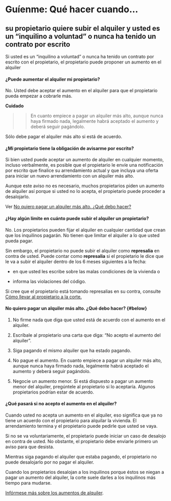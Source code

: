 # Guíenme: Qué hacer cuando...

## su propietario quiere subir el alquiler y usted es un “inquilino a voluntad” o nunca ha tenido un contrato por escrito

Si usted es un “inquilino a voluntad” o nunca ha tenido un contrato por escrito con el propietario, el propietario puede proponer un aumento en el alquiler

#### ¿Puede aumentar el alquiler mi propietario?

No. Usted debe aceptar el aumento en el alquiler para que el propietario pueda empezar a cobrarle más.

**Cuidado**

> > En cuanto empiece a pagar un alquiler más alto, aunque nunca haya firmado nada, legalmente habrá aceptado el aumento y deberá seguir pagándolo.

Sólo debe pagar el alquiler más alto si está de acuerdo.

#### ¿Mi propietario tiene la obligación de avisarme por escrito?

Si bien usted puede aceptar un aumento de alquiler en cualquier momento, incluso verbalmente, es posible que el propietario le envíe una notificación por escrito que finalice su arrendamiento actual y que incluya una oferta para iniciar un nuevo arrendamiento con un alquiler más alto.

Aunque este aviso no es necesario, muchos propietarios piden un aumento de alquiler así porque si usted no lo acepta, el propietario puede proceder a desalojarlo.

Ver [No quiero pagar un alquiler más alto.](#below)[ ](#below)[¿Qué debo hacer?](#below)

#### ¿Hay algún límite en cuánto puede subir el alquiler un propietario?

No. Los propietarios pueden fijar el alquiler en cualquier cantidad que crean que los inquilinos pagarán. No tienen que limitar el alquiler a lo que usted pueda pagar.

Sin embargo, el propietario no puede subir el alquiler como **represalia** en contra de usted. Puede contar como **represalia** si el propietario le dice que le va a subir el alquiler dentro de los 6 meses siguientes a la fecha:

- en que usted les escribe sobre las malas condiciones de la vivienda o

- informa las violaciones del código.

Si cree que el propietario está tomando represalias en su contra, consulte [Cómo llevar al propietario a la corte.](https://www.MassLegalHelp.org/taking-landlord-to-court)

#### No quiero pagar un alquiler más alto. ¿Qué debo hacer? {#below}

1. No firme nada que diga que usted está de acuerdo con el aumento en el alquiler.

2. Escríbale al propietario una carta que diga: “No acepto el aumento del alquiler”.

3. Siga pagando el mismo alquiler que ha estado pagando.

4. No pague el aumento. En cuanto empiece a pagar un alquiler más alto, aunque nunca haya firmado nada, legalmente habrá aceptado el aumento y deberá seguir pagándolo.

5. Negocie un aumento menor. Si está dispuesto a pagar un aumento menor del alquiler, pregúntele al propietario si lo aceptaría. Algunos propietarios podrían estar de acuerdo. <a name="not accept"></a>

#### ¿Qué pasará si no acepto el aumento en el alquiler?

Cuando usted no acepta un aumento en el alquiler, eso significa que ya no tiene un acuerdo con el propietario para alquilar la vivienda. El arrendamiento termina y el propietario puede pedirle que usted se vaya.

Si no se va voluntariamente, el propietario puede iniciar un caso de desalojo en contra de usted. No obstante, el propietario debe enviarle primero un aviso para que desista.

Mientras siga pagando el alquiler que estaba pagando, el propietario no puede desalojarlo por no pagar el alquiler.

Cuando los propietarios desalojan a los inquilinos porque éstos se niegan a pagar un aumento del alquiler, la corte suele darles a los inquilinos más tiempo para mudarse.

[Infórmese más sobre los aumentos de alquiler](https://www.masslegalhelp.org/housing/lt1-chapter-5-rent).
